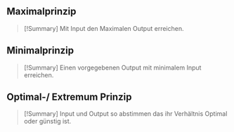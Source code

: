 ## Maximalprinzip

>[!Summary]
>Mit Input den Maximalen Output erreichen.
## Minimalprinzip

>[!Summary]
>Einen vorgegebenen Output mit minimalem Input erreichen.
## Optimal-/ Extremum Prinzip

>[!Summary]
>Input und Output so abstimmen das ihr Verhältnis Optimal oder günstig ist. 
